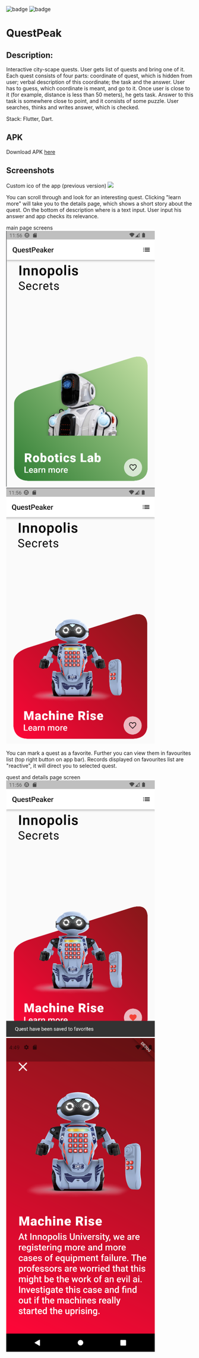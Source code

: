 ![badge](https://github.com/Amirka-Kh/QuestPeaker/actions/workflows/firebase-hosting-merge.yml/badge.svg)
![badge](https://github.com/Amirka-Kh/QuestPeaker/actions/workflows/firebase-hosting-pull-request.yml/badge.svg)

# QuestPeak
## Description:
Interactive city-scape quests.
User gets list of quests and bring one of it. Each quest consists of four parts: coordinate of quest, which is hidden from user; verbal description of this coordinate; the task and the answer. User has to guess, which coordinate is meant, and go to it. Once user is close to it (for example, distance is less than 50 meters), he gets task. Answer to this task is somewhere close to point, and it consists of some puzzle. User searches, thinks and writes answer, which is checked.

Stack: Flutter, Dart.

## APK

Download APK [here](https://github.com/Amirka-Kh/QuestPeaker/blob/main/build/app/outputs/apk/release/app-release.apk)

## Screenshots

Custom ico of the app (previous version)
![](https://github.com/Amirka-Kh/QuestPeaker/blob/main/demo.gif)


You can scroll through and look for an interesting quest. Clicking "learn more" will take you to the details page, which shows a short story about the quest.
On the bottom of description where is a text input. User input his answer and app checks its relevance.

main page screens
<br/>
<img width="400" alt="imagen" src="/Screenshots/img_1.png">
<img width="400" alt="imagen" src="/Screenshots/img_2.png">

You can mark a quest as a favorite. Further you can view them in favourites list (top right button on app bar). Records displayed on favourites list are "reactive", it will direct you to selected quest.

quest and details page screen
<br/>
<img width="400" alt="imagen" src="/Screenshots/img_3.png">
<img width="400" alt="imagen" src="/Screenshots/img_4.png">
